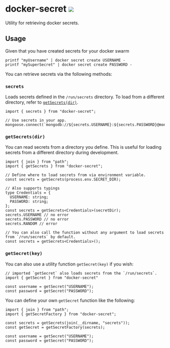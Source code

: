 # docker-secret ![](https://img.shields.io/travis/hwkd/docker-secret.svg?style=flat)
Utility for retrieving docker secrets.

## Usage
Given that you have created secrets for your docker swarm
```
printf "myUsername" | docker secret create USERNAME -
printf "mySuperSecret" | docker secret create PASSWORD -
```
You can retrieve secrets via the following methods:

### `secrets`
Loads secrets defined in the `/run/secrets` directory. To load from a different directory, refer to [`getSecrets(dir)`](#getsecretsdir).
```
import { secrets } from "docker-secret";

// Use secrets in your app.
mongoose.connect(`mongodb://${secrets.USERNAME}:${secrets.PASSWORD}@mongodb/mydb`);
```

### `getSecrets(dir)`
You can read secrets from a directory you define. This is useful for loading secrets from a different directory during development.
```
import { join } from "path";
import { getSecrets } from "docker-secret";

// Define where to load secrets from via environment variable.
const secrets = getSecrets(process.env.SECRET_DIR);

// Also supports typings
type Credentials = {
  USERNAME: string;
  PASSWORD: string;
};
const secrets = getSecrets<Credentials>(secretDir);
secrets.USERNAME // no error
secrets.PASSWORD // no error
secrets.RANDOM // error

// You can also call the function without any argument to load secrets from `/run/secrets` by default.
const secrets = getSecrets<Credentials>();
```

### `getSecret(key)`
You can also use a utility function `getSecret(key)` if you wish:
```
// imported `getSecret` also loads secrets from the `/run/secrets`.
import { getSecret } from "docker-secret"

const username = getSecret("USERNAME");
const password = getSecret("PASSWORD");
```

You can define your own `getSecret` function like the following:
```
import { join } from "path";
import { getSecretFactory } from "docker-secret";

const secrets = getSecrets(join(__dirname, "secrets"));
const getSecret = getSecretFactory(secrets);

const username = getSecret("USERNAME");
const password = getSecret("PASSWORD");
```
